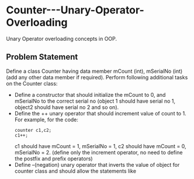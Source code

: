 # Counter---Unary-Operator-Overloading
Unary Operator overloading concepts in OOP.

## Problem Statement

Define a class Counter having data member mCount (int), mSerialNo (int) (add any other data member if required). Perform following additional tasks on the Counter class:

  * Define a constructor that should initialize the mCount to 0, and mSerialNo to the correct serial no (object 1 should have serial no 1, object2 should have serial no 2 and so on).
  * Define the ++ unary operator that should increment value of count to 1. For example, for the code:
    ```
    counter c1,c2;
    c1++;
    ```
    c1 should have mCount = 1, mSerialNo = 1, c2 should have mCount = 0, mSerialNo = 2. 
    (define only the increment operator, no need to define the postfix and prefix operators)
  * Define –(negation) unary operator that inverts the value of object for counter class and should allow the statements like 
    ```c1 = -c1; or c2= - c1;
    ```
